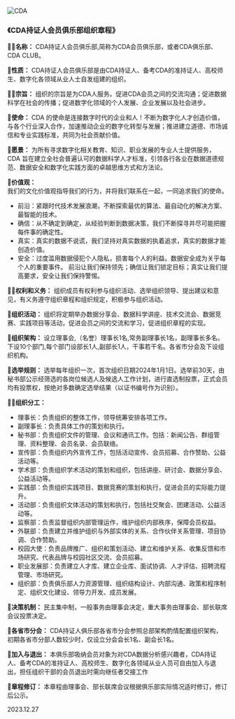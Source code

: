
![CDA](https://avatars.githubusercontent.com/u/154978764?s=200&v=4)

### 《CDA持证人会员俱乐部组织章程》
🙋‍♀️**名称：** CDA持证人会员俱乐部,简称为CDA会员俱乐部，或者CDA俱乐部、CDA CLUB。

🌈**性质：** CDA持证人会员俱乐部是由CDA持证人、备考CDA的准持证人、高校师生、数字化各领域从业人士自发组建的组织。

👩‍💻**宗旨：** 组织的宗旨是为CDA人服务。促进CDA会员之间的交流沟通；促进数据科学在社会的传播；促进数字化领域的个人发展、企业发展以及社会进步。


🍿**使命：** CDA 的使命是连接数字时代的企业和人！不断为数字化人才创造价值，与各个行业深入合作，加速推动企业的数字化转型与发展；推进建立道德、市场诚信和专业实践标准，共同为社会贡献价值。

🧙**愿景：** 为所有寻求数字化相关教育、知识、职业发展的专业人士提供服务，CDA 旨在建立全社会普遍认可的数据科学人才标准，引领各行各业在数据道德规范、数据安全和数字化实践方面的卓越思维方式和方法论。

🍿**价值观：**  
我们的文化价值观指导我们的行为，并将我们联系在一起，一同追求我们的使命。
- 前沿：紧跟时代技术发展浪潮，不断探索最优的算法、最自动化的解决方案、最智能的技术。
- 确信：从不确定到确定，从经验判断到数据决策，我们不断探寻并尽可能把握每件事的确定性。
- 真实：真实的数据不说谎，我们坚持对真实数据的执着追求，真实的数据才能创造价值。
- 安全：过度滥用数据侵犯个人隐私，损害每个人的利益。数据安全成为关乎每个人的重要事件。
前沿让我们保持领先；确信让我们锁定目标；真实让我们提高要求，安全让我们保持警惕。

👩‍💻**权利和义务：** 组织成员有权利参与组织活动、选举组织领导、提出建议和意见，有义务遵守组织章程和组织规定，积极参与组织活动。

🧙**组织活动：** 组织将定期举办数据分享会、数据科学讲座、技术交流会、数据竞赛、实践项目等活动，促进会员之间的交流和学习，促进组织章程的实现。

🍿**组织架构：** 设立理事会,（名誉）理事长1名,常务副理事长1名，副理事长多名。下设10个部门,每个部门设部长1人,副部长1人，干事若干名。各省市分会及下设组织机构。

🌈**选举规则：** 选举每年组织一次，首次组织日期2024年1月1日。选举前30天，由秘书部公示经筛选的各岗位候选人及候选人工作计划，进行直选制投票，正式会员均有投票权，按绝对多数确定选举结果（以证书编号作为识别）。

🙋‍♀️**组织分工：**  
- 理事长：负责组织的整体工作，领导统筹安排各项工作。
- 副理事长：负责具体工作的策划和执行。
- 秘书部：负责组织文件的管理、会议和通讯工作。包括：新闻公告、群组管理、资料整理、会员名录、会员联络。
- 宣传部：负责组织内外宣传工作，包括活动宣传、会员招募、合作赞助、公益活动等。
- 学术部：负责组织学术活动的策划和组织，包括讲座、研讨会、数据分享会、公益活动等。
- 实践部：负责组织实践项目、数据竞赛的策划和执行，促进会员的实际能力提升。
- 活动部：负责组织文体活动的策划和执行，包括社交聚会、团建活动、公益活动等。
- 监察部：负责监督组织内部管理运作，维护组织内部秩序，保障会员权益。
- 外联部：负责建立并维护组织与外部实体的关系、合作伙伴关系管理、项目协调、合作赞助。
- 校园大使：负责品牌推广、组织和策划活动、建立和维护关系、收集反馈和市场研究、代表品牌与校园社区交流、会员招募。
- 职业发展部：负责建立人才库、建立企业库、面试协调、人才评估、招聘流程管理、市场研究。
- 组织部：负责俱乐部人力资源管理、组织结构设计、内部沟通、政策和程序制定、组织文化建设、领导力开发、成员发展。

👋**决策机制：** 民主集中制，一般事务由理事会决定，重大事务由理事会、部长联席会议投票决定。

🍿**各省市分会：** CDA持证人俱乐部各省市分会参照总部架构酌情配置组织架构，初期各省市分部人数较少时，仅设立分会会长1名、副会长1名。

🌈**加入与退出：** 本俱乐部吸纳会员对象为对CDA数据分析感兴趣者，CDA持证人、备考CDA的准持证人、高校师生、数字化各领域从业人员可自由加入与退出，担任组织干部的会员退出时需向继任者交接工作

🧙**章程修订：** 本章程由理事会、部长联席会议根据俱乐部实际情况适时修订，修订后公示。

 2023.12.27

